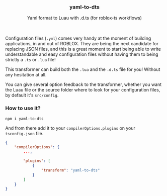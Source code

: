 <div align=center>
    <h3>yaml-to-dts</h3>
    Yaml format to Luau with .d.ts (for roblox-ts workflows)
    <br>
    <br>
</div>

<br>

Configuration files (`.yml`) comes very handy at the moment of building applications, in and out of ROBLOX. They are being the next candidate for replacing JSON files, and this is a great moment to start being able to write understandable and easy configuration files without having them to being strictly a `.ts` or `.lua` file!

This transformer can build both the `.lua` and the `.d.ts` file for you! Without any hesitation at all.

You can give several option feedback to the transformer, whether you want the Luau file or the source folder where to look for your configuration files, by default it's `src/config`.

### How to use it?

```
npm i yaml-to-dts
```

And from there add it to your `compilerOptions.plugins` on your `tsconfig.json` file.
```json
{
    "compilerOptions": {
        ...,

        "plugins": [
            {
                "transform": "yaml-to-dts"
            }
        ]
    }
}
